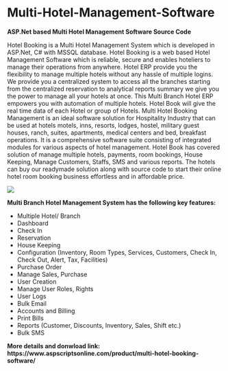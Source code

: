 # Multi-Hotel-Management-Software
<b>ASP.Net based Multi Hotel Management Software Source Code</b>

Hotel Booking is a Multi Hotel Management System which is developed in ASP.Net, C# with MSSQL database. Hotel Booking is a web based Hotel Management Software which is reliable, secure and enables hoteliers to manage their operations from anywhere. Hotel ERP provide you the flexibility to manage multiple hotels without any hassle of multiple logins. We provide you a centralized system to access all the branches starting from the centralized reservation to analytical reports summary we give you the power to manage all your hotels at once. This Multi Branch Hotel ERP empowers you with automation of multiple hotels. Hotel Book will give the real time data of each Hotel or group of Hotels. Multi Hotel Booking Management is an ideal software solution for Hospitality Industry that can be used at hotels motels, inns, resorts, lodges, hostel, military guest houses, ranch, suites, apartments, medical centers and bed, breakfast operations. It is a comprehensive software suite consisting of integrated modules for various aspects of hotel management. Hotel Book has covered solution of manage multiple hotels, payments, room bookings, House Keeping, Manage Customers, Staffs, SMS and various reports. The hotels can buy our readymade solution along with source code to start their online hotel room booking business effortless and in affordable price.

<img src="https://www.aspscriptsonline.com/wp-content/uploads/2019/03/hotel-software-3.png">

<b>Multi Branch Hotel Management System has the following key features:</b>

<ul>
<li>Multiple Hotel/ Branch</li>
<li>Dashboard</li>
<li>Check In</li>
<li>Reservation</li>
<li>House Keeping</li>
<li>Configuration (Inventory, Room Types, Services, Customers, Check In, Check Out, Alert, Tax, Facilities)</li>
<li>Purchase Order</li>
<li>Manage Sales, Purchase</li>
<li>User Creation</li>
<li>Manage User Roles, Rights</li>
<li>User Logs</li>
<li>Bulk Email</li>
<li>Accounts and Billing</li>
<li>Print Bills</li>
<li>Reports (Customer, Discounts, Inventory, Sales, Shift etc.)</li>
<li>Bulk SMS</li>
</ul>
<b>More details and donwload link:</b><br>
<b>https://www.aspscriptsonline.com/product/multi-hotel-booking-software/</b>
